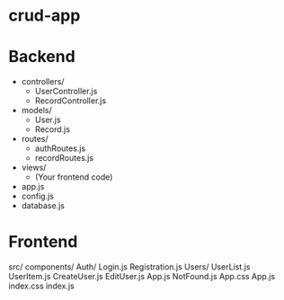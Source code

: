 # crud-app
# Backend
- controllers/
  - UserController.js
  - RecordController.js
- models/
  - User.js
  - Record.js
- routes/
  - authRoutes.js
  - recordRoutes.js
- views/
  - (Your frontend code)
- app.js
- config.js
- database.js
# Frontend
src/
  components/
    Auth/
      Login.js
      Registration.js
    Users/
      UserList.js
      UserItem.js
      CreateUser.js
      EditUser.js
    App.js
    NotFound.js
  App.css
  App.js
  index.css
  index.js
